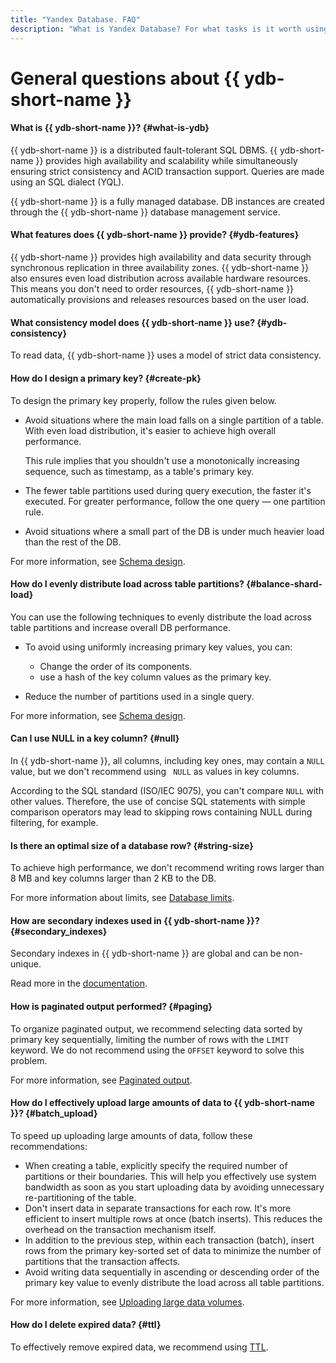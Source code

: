 ```yaml
---
title: "Yandex Database. FAQ"
description: "What is Yandex Database? For what tasks is it worth using Yandex Database, and for which virtual machines with databases? What part of the management and maintenance of databases does Yandex Database take on? Answers to these and other questions in this article."
---
```

# General questions about {{ ydb-short-name }}

#### What is {{ ydb-short-name }}? {#what-is-ydb}

{{ ydb-short-name }} is a distributed fault-tolerant SQL DBMS. {{ ydb-short-name }}  provides high availability and scalability while simultaneously ensuring strict consistency and ACID transaction support. Queries are made using an SQL dialect (YQL).

{{ ydb-short-name }} is a fully managed database. DB instances are created through the {{ ydb-short-name }} database management service.

#### What features does {{ ydb-short-name }} provide? {#ydb-features}

{{ ydb-short-name }} provides high availability and data security through synchronous replication in three availability zones. {{ ydb-short-name }} also ensures even load distribution across available hardware resources. This means you don't need to order resources, {{ ydb-short-name }} automatically provisions and releases resources based on the user load.

#### What consistency model does {{ ydb-short-name }} use? {#ydb-consistency}

To read data, {{ ydb-short-name }} uses a model of strict data consistency.

#### How do I design a primary key? {#create-pk}

To design the primary key properly, follow the rules given below.

* Avoid situations where the main load falls on a single partition of a table. With even load distribution, it's easier to achieve high overall performance.

  This rule implies that you shouldn't use a monotonically increasing sequence, such as timestamp, as a table's primary key.

* The fewer table partitions used during query execution, the faster it's executed. For greater performance, follow the one query — one partition rule.

* Avoid situations where a small part of the DB is under much heavier load than the rest of the DB.

For more information, see [Schema design](../../best_practices/schema_design.md).

#### How do I evenly distribute load across table partitions? {#balance-shard-load}

You can use the following techniques to evenly distribute the load across table partitions and increase overall DB performance.

* To avoid using uniformly increasing primary key values, you can:
  * Change the order of its components.
  * use a hash of the key column values as the primary key.

* Reduce the number of partitions used in a single query.

For more information, see [Schema design](../../best_practices/schema_design.md#balance-shard-load).

#### Can I use NULL in a key column? {#null}

In {{ ydb-short-name }}, all columns, including key ones, may contain a `NULL` value, but we don't recommend using ` NULL` as values in key columns.

According to the SQL standard (ISO/IEC 9075), you can't compare `NULL` with other values. Therefore, the use of concise SQL statements with simple comparison operators may lead to skipping rows containing NULL during filtering, for example.

#### Is there an optimal size of a database row? {#string-size}

To achieve high performance, we don't recommend writing rows larger than 8 MB and key columns larger than 2 KB to the DB.

For more information about limits, see [Database limits](../../concepts/limits-ydb.md).

#### How are secondary indexes used in {{ ydb-short-name }}? {#secondary_indexes}

Secondary indexes in {{ ydb-short-name }} are global and can be non-unique.

Read more in the [documentation](../../concepts/secondary_indexes.md).

#### How is paginated output performed? {#paging}

To organize paginated output, we recommend selecting data sorted by primary key sequentially, limiting the number of rows with the `LIMIT` keyword. We do not recommend using the `OFFSET` keyword to solve this problem.

For more information, see [Paginated output](../../best_practices/paging.md).

#### How do I effectively upload large amounts of data to {{ ydb-short-name }}? {#batch_upload}

To speed up uploading large amounts of data, follow these recommendations:

* When creating a table, explicitly specify the required number of partitions or their boundaries. This will help you effectively use system bandwidth as soon as you start uploading data by avoiding unnecessary re-partitioning of the table.
* Don't insert data in separate transactions for each row. It's more efficient to insert multiple rows at once (batch inserts). This reduces the overhead on the transaction mechanism itself.
* In addition to the previous step, within each transaction (batch), insert rows from the primary key-sorted set of data to minimize the number of partitions that the transaction affects.
* Avoid writing data sequentially in ascending or descending order of the primary key value to evenly distribute the load across all table partitions.

For more information, see [Uploading large data volumes](../../best_practices/batch_upload.md).

#### How do I delete expired data? {#ttl}

To effectively remove expired data, we recommend using [TTL](../../concepts/ttl.md).

